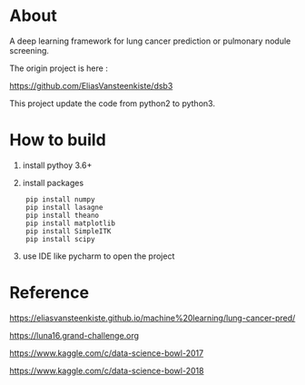 # About

A deep learning framework for lung cancer prediction or pulmonary nodule screening. 

The origin project is here :

https://github.com/EliasVansteenkiste/dsb3

This project update the code from python2 to python3.


# How to build

1. install pythoy 3.6+

2. install packages

```shell
    pip install numpy
    pip install lasagne
    pip install theano
    pip install matplotlib
    pip install SimpleITK
    pip install scipy
```

3. use IDE like pycharm to open the project


# Reference

https://eliasvansteenkiste.github.io/machine%20learning/lung-cancer-pred/

https://luna16.grand-challenge.org

https://www.kaggle.com/c/data-science-bowl-2017

https://www.kaggle.com/c/data-science-bowl-2018


